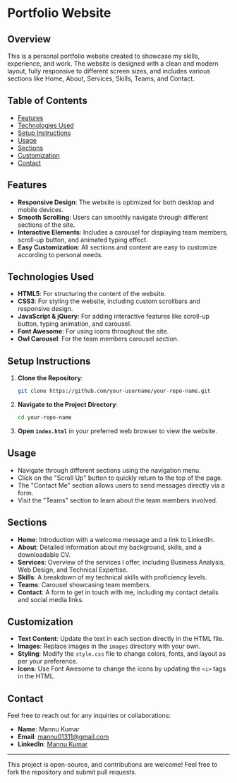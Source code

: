 # Portfolio Website 

## Overview
This is a personal portfolio website created to showcase my skills, experience, and work. The website is designed with a clean and modern layout, fully responsive to different screen sizes, and includes various sections like Home, About, Services, Skills, Teams, and Contact.

## Table of Contents
- [Features](#features)
- [Technologies Used](#technologies-used)
- [Setup Instructions](#setup-instructions)
- [Usage](#usage)
- [Sections](#sections)
- [Customization](#customization)
- [Contact](#contact)

## Features
- **Responsive Design**: The website is optimized for both desktop and mobile devices.
- **Smooth Scrolling**: Users can smoothly navigate through different sections of the site.
- **Interactive Elements**: Includes a carousel for displaying team members, scroll-up button, and animated typing effect.
- **Easy Customization**: All sections and content are easy to customize according to personal needs.

## Technologies Used
- **HTML5**: For structuring the content of the website.
- **CSS3**: For styling the website, including custom scrollbars and responsive design.
- **JavaScript & jQuery**: For adding interactive features like scroll-up button, typing animation, and carousel.
- **Font Awesome**: For using icons throughout the site.
- **Owl Carousel**: For the team members carousel section.

## Setup Instructions
1. **Clone the Repository**: 
   ```bash
   git clone https://github.com/your-username/your-repo-name.git
   ```
2. **Navigate to the Project Directory**:
   ```bash
   cd your-repo-name
   ```
3. **Open `index.html`** in your preferred web browser to view the website.

## Usage
- Navigate through different sections using the navigation menu.
- Click on the "Scroll Up" button to quickly return to the top of the page.
- The "Contact Me" section allows users to send messages directly via a form.
- Visit the "Teams" section to learn about the team members involved.

## Sections
- **Home**: Introduction with a welcome message and a link to LinkedIn.
- **About**: Detailed information about my background, skills, and a downloadable CV.
- **Services**: Overview of the services I offer, including Business Analysis, Web Design, and Technical Expertise.
- **Skills**: A breakdown of my technical skills with proficiency levels.
- **Teams**: Carousel showcasing team members.
- **Contact**: A form to get in touch with me, including my contact details and social media links.

## Customization
- **Text Content**: Update the text in each section directly in the HTML file.
- **Images**: Replace images in the `images` directory with your own.
- **Styling**: Modify the `style.css` file to change colors, fonts, and layout as per your preference.
- **Icons**: Use Font Awesome to change the icons by updating the `<i>` tags in the HTML.

## Contact
Feel free to reach out for any inquiries or collaborations:
- **Name**: Mannu Kumar
- **Email**: [mannu01311@gmail.com](mailto:mannu01311@gmail.com)
- **LinkedIn**: [Mannu Kumar]([https://www.linkedin.com/in/dhiraj-jha-8a4130222/](https://www.linkedin.com/in/mannu-kumar-972a6a230/))

---

This project is open-source, and contributions are welcome! Feel free to fork the repository and submit pull requests.
